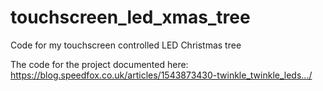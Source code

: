 # touchscreen_led_xmas_tree
Code for my touchscreen controlled LED Christmas tree

The code for the project documented here: https://blog.speedfox.co.uk/articles/1543873430-twinkle_twinkle_leds.../
